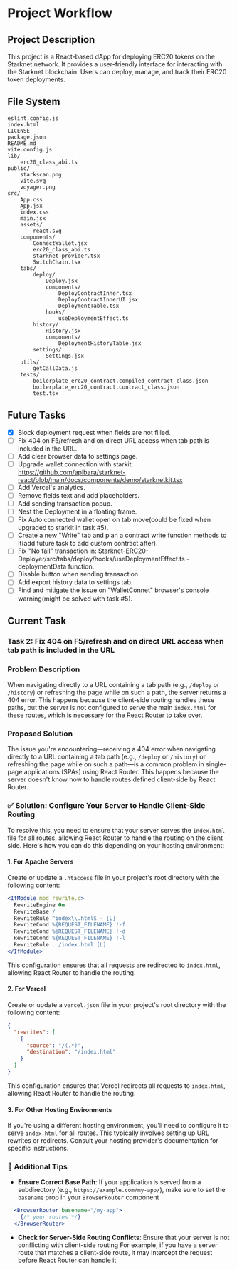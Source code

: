 # Project Workflow

## Project Description
This project is a React-based dApp for deploying ERC20 tokens on the Starknet network.
It provides a user-friendly interface for interacting with the Starknet blockchain.
Users can deploy, manage, and track their ERC20 token deployments.

## File System
```
eslint.config.js
index.html
LICENSE
package.json
README.md
vite.config.js
lib/
	erc20_class_abi.ts
public/
	starkscan.png
	vite.svg
	voyager.png
src/
	App.css
	App.jsx
	index.css
	main.jsx
	assets/
		react.svg
	components/
		ConnectWallet.jsx
		erc20_class_abi.ts
		starknet-provider.tsx
		SwitchChain.tsx
	tabs/
		deploy/
			Deploy.jsx
			components/
				DeployContractInner.tsx
				DeployContractInnerUI.jsx
				DeploymentTable.tsx
			hooks/
				useDeploymentEffect.ts
		history/
			History.jsx
			components/
				DeploymentHistoryTable.jsx
		settings/
			Settings.jsx
	utils/
		getCallData.js
	tests/
		boilerplate_erc20_contract.compiled_contract_class.json
		boilerplate_erc20_contract.contract_class.json
		test.tsx
```

## Future Tasks

- [x] Block deployment request when fields are not filled.
- [ ] Fix 404 on F5/refresh and on direct URL access when tab path is included in the URL.
- [ ] Add clear browser data to settings page.
- [ ] Upgrade wallet connection with starkit: https://github.com/apibara/starknet-react/blob/main/docs/components/demo/starknetkit.tsx
- [ ] Add Vercel's analytics.
- [ ] Remove fields text and add placeholders.
- [ ] Add sending transaction popup.
- [ ] Nest the Deployment in a floating frame.
- [ ] Fix Auto connected wallet open on tab move(could be fixed when upgraded to starkit in task #5).
- [ ] Create a new "Write" tab and plan a contract write function methods to it(add future task to add custom contract after).
- [ ] Fix "No fail" transaction in: Starknet-ERC20-Deployer/src/tabs/deploy/hooks/useDeploymentEffect.ts - deploymentData function.
- [ ] Disable button when sending transaction.
- [ ] Add export history data to settings tab.
- [ ] Find and mitigate the issue on "WalletConnet" browser's console warning(might be solved with task #5).

## Current Task

### Task 2: Fix 404 on F5/refresh and on direct URL access when tab path is included in the URL

### Problem Description
When navigating directly to a URL containing a tab path (e.g., `/deploy` or `/history`) or refreshing the page while on such a path, the server returns a 404 error. This happens because the client-side routing handles these paths, but the server is not configured to serve the main `index.html` for these routes, which is necessary for the React Router to take over.

### Proposed Solution
The issue you're encountering—receiving a 404 error when navigating directly to a URL containing a tab path (e.g., `/deploy` or `/history`) or refreshing the page while on such a path—is a common problem in single-page applications (SPAs) using React Router. This happens because the server doesn't know how to handle routes defined client-side by React Router.

### ✅ Solution: Configure Your Server to Handle Client-Side Routing

To resolve this, you need to ensure that your server serves the `index.html` file for all routes, allowing React Router to handle the routing on the client side. Here's how you can do this depending on your hosting environment:

#### 1. **For Apache Servers**

Create or update a `.htaccess` file in your project's root directory with the following content:


```apache
<IfModule mod_rewrite.c>
  RewriteEngine On
  RewriteBase /
  RewriteRule ^index\\.html$ - [L]
  RewriteCond %{REQUEST_FILENAME} !-f
  RewriteCond %{REQUEST_FILENAME} !-d
  RewriteCond %{REQUEST_FILENAME} !-l
  RewriteRule . /index.html [L]
</IfModule>
```

This configuration ensures that all requests are redirected to `index.html`, allowing React Router to handle the routing.

#### 2. **For Vercel**

Create or update a `vercel.json` file in your project's root directory with the following content:


```json
{
  "rewrites": [
    {
      "source": "/(.*)",
      "destination": "/index.html"
    }
  ]
}
```

This configuration ensures that Vercel redirects all requests to `index.html`, allowing React Router to handle the routing.


#### 3. **For Other Hosting Environments**

If you're using a different hosting environment, you'll need to configure it to serve `index.html` for all routes. This typically involves setting up URL rewrites or redirects. Consult your hosting provider's documentation for specific instructions.

### 🔧 Additional Tips

- **Ensure Correct Base Path**: If your application is served from a subdirectory (e.g., `https://example.com/my-app/`), make sure to set the `basename` prop in your `BrowserRouter` component

```jsx
  <BrowserRouter basename="/my-app">
    {/* your routes */}
  </BrowserRouter>
```

- **Check for Server-Side Routing Conflicts**: Ensure that your server is not conflicting with client-side routing For example, if you have a server route that matches a client-side route, it may intercept the request before React Router can handle it
